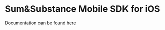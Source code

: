 # Sum&Substance Mobile SDK for iOS

Documentation can be found [here](https://developers.sumsub.com/msdk/ios/)
